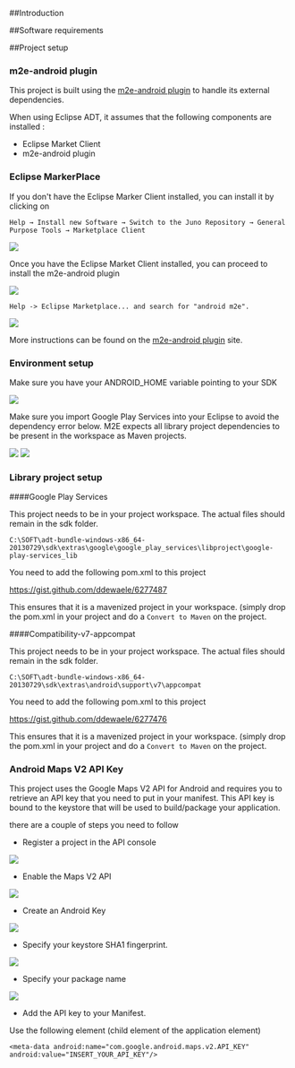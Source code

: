 ##Introduction

##Software requirements


##Project setup

### m2e-android plugin

This project is built using the [m2e-android plugin](http://rgladwell.github.io/m2e-android/index.html) to handle its external dependencies.

When using Eclipse ADT, it assumes that the following components are installed :

- Eclipse Market Client
- m2e-android plugin

### Eclipse MarkerPlace

If you don't have the Eclipse Marker Client installed, you can install it by clicking on 

```Help → Install new Software → Switch to the Juno Repository → General Purpose Tools → Marketplace Client```

![](https://dl.dropboxusercontent.com/u/13246619/Blog%20Articles/AndroidMavenSetup/1_available_soft.PNG)

Once you have the Eclipse Market Client installed, you can proceed to install the m2e-android plugin

![](https://dl.dropboxusercontent.com/u/13246619/Blog%20Articles/AndroidMavenSetup/2_marketplace.PNG)

```Help -> Eclipse Marketplace... and search for "android m2e".```

![](https://dl.dropboxusercontent.com/u/13246619/Blog%20Articles/AndroidMavenSetup/3_android_m2e.PNG)

More instructions can be found on the [m2e-android plugin](http://rgladwell.github.io/m2e-android/index.html) site.

### Environment setup

Make sure you have your ANDROID_HOME variable pointing to your SDK

![](https://dl.dropboxusercontent.com/u/13246619/Blog%20Articles/AndroidMavenSetup/4_env_variable.PNG)

Make sure you import Google Play Services into your Eclipse to avoid the dependency error below. 
M2E expects all library project dependencies to be present in the workspace as Maven projects.

![](https://dl.dropboxusercontent.com/u/13246619/Blog%20Articles/AndroidMavenSetup/5_playservices_import.PNG)
![](https://dl.dropboxusercontent.com/u/13246619/Blog%20Articles/AndroidMavenSetup/6_dependency_warning.PNG)

### Library project setup

####Google Play Services

This project needs to be in your project workspace. The actual files should remain in the sdk folder.

    C:\SOFT\adt-bundle-windows-x86_64-20130729\sdk\extras\google\google_play_services\libproject\google-play-services_lib

You need to add the following pom.xml to this project

https://gist.github.com/ddewaele/6277487

This ensures that it is a mavenized project in your workspace. (simply drop the pom.xml in your project and do a `Convert to Maven` on the project.

####Compatibility-v7-appcompat

This project needs to be in your project workspace. The actual files should remain in the sdk folder.

    C:\SOFT\adt-bundle-windows-x86_64-20130729\sdk\extras\android\support\v7\appcompat

You need to add the following pom.xml to this project

https://gist.github.com/ddewaele/6277476

This ensures that it is a mavenized project in your workspace. (simply drop the pom.xml in your project and do a `Convert to Maven` on the project.


### Android Maps V2 API Key

This project uses the Google Maps V2 API for Android and requires you to retrieve an API key that you need to put in your manifest.
This API key is bound to the keystore that will be used to build/package your application.

there are a couple of steps you need to follow

- Register a project in the API console

![](https://dl.dropboxusercontent.com/u/13246619/Blog%20Articles/AndroidMavenSetup/7_register_key.PNG)

- Enable the Maps V2 API

![](https://dl.dropboxusercontent.com/u/13246619/Blog%20Articles/AndroidMavenSetup/8_enable_api.PNG)

- Create an Android Key

![](https://dl.dropboxusercontent.com/u/13246619/Blog%20Articles/AndroidMavenSetup/9_android_key.PNG)

- Specify your keystore SHA1 fingerprint.

![](https://dl.dropboxusercontent.com/u/13246619/Blog%20Articles/AndroidMavenSetup/10_android_keystore.PNG)

- Specify your package name

![](https://dl.dropboxusercontent.com/u/13246619/Blog%20Articles/AndroidMavenSetup/11_android_manifest.PNG)

- Add the API key to your Manifest.

Use the following element (child element of the application element)

	<meta-data android:name="com.google.android.maps.v2.API_KEY" android:value="INSERT_YOUR_API_KEY"/>
        